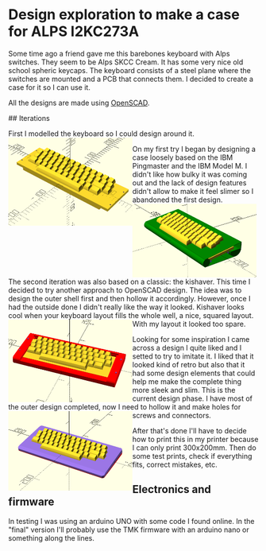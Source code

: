 # Design exploration to make a case for ALPS I2KC273A


Some time ago a friend gave me this barebones keyboard with Alps switches. They seem to be Alps SKCC Cream. It has some very nice old school spheric keycaps. The keyboard consists of a steel plane where the switches are mounted and a PCB that connects them. I decided to create a case for it so I can use it.

All the designs are made using [OpenSCAD](http://openscad.org).

## Iterations

First I modelled the keyboard so I could design around it.
<img align="left" src="/keyboard_raw.png" width=250 />

On my first try I began by designing a case loosely based on the IBM Pingmaster and the IBM Model M. I didn't like how bulky it was coming out and the lack of design features didn't allow to make it feel slimer so I abandoned the first design.
<img align="left" src="/V1/pingmaster.png" width=250 />

The second iteration was also based on a classic: the kishaver. This time I decided to try another approach to OpenSCAD design. The idea was to design the outer shell first and then hollow it accordingly. However, once I had the outside done I didn't really like the way it looked. Kishaver looks cool when your keyboard layout fills the whole well, a nice, squared layout. With my layout it looked too spare.
<img align="left" src="/V2/kishaver.png" width=250 />

Looking for some inspiration I came across a design I quite liked and I setted to try to imitate it. I liked that it looked kind of retro but also that it had some design elements that could help me make the complete thing more sleek and slim. This is the current design phase. I have most of the outer design completed, now I need to hollow it and make holes for screws and connectors.
<img align="left" src="/V3/g60_or_something.png" width=250 />

After that's done I'll have to decide how to print this in my printer because I can only print 300x200mm. Then do some test prints, check if everything fits, correct mistakes, etc.


## Electronics and firmware

In testing I was using an arduino UNO with some code I found online. In the "final" version I'll probably use the TMK firmware with an arduino nano or something along the lines.